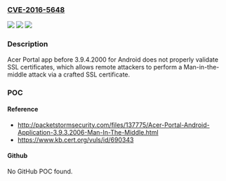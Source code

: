 ### [CVE-2016-5648](https://cve.mitre.org/cgi-bin/cvename.cgi?name=CVE-2016-5648)
![](https://img.shields.io/static/v1?label=Product&message=n%2Fa&color=blue)
![](https://img.shields.io/static/v1?label=Version&message=n%2Fa&color=blue)
![](https://img.shields.io/static/v1?label=Vulnerability&message=n%2Fa&color=brighgreen)

### Description

Acer Portal app before 3.9.4.2000 for Android does not properly validate SSL certificates, which allows remote attackers to perform a Man-in-the-middle attack via a crafted SSL certificate.

### POC

#### Reference
- http://packetstormsecurity.com/files/137775/Acer-Portal-Android-Application-3.9.3.2006-Man-In-The-Middle.html
- https://www.kb.cert.org/vuls/id/690343

#### Github
No GitHub POC found.

